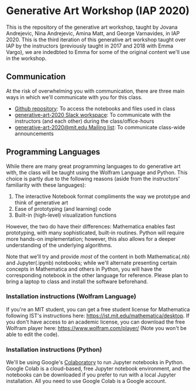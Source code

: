 # Generative Art Workshop (IAP 2020)

This is the repository of the generative art workshop, taught by Jovana Andrejevic, Nina Andrejevic, Amina Matt, and George Varnavides, in IAP 2020. This is the third iteration of this generative art workshop taught over IAP by the instructors (previously taught in 2017 and 2018 with Emma Vargo), we are indedbted to Emma for some of the original content we'll use in the workshop.

## Communication
At the risk of overwhelming you with communication, there are three main ways in which we'll communicate with you for this class.
* [Github repository](https://github.com/gvarnavi/generative-art-iap): To access the notebooks and files used in class
* [generative-art-2020 Slack workspace](https://join.slack.com/t/generative-art-2020/shared_invite/enQtOTA0ODUzNzg4OTk4LWQwODgwYjQ4MzlhNjRlOTk0YjU1NzllYjk1MTZhNzk1N2JkOWI1MzM1ODZmMDkxMzM1YzQwM2JkMTZjYTE5NzE): To communicate with the instructors (and each other) during the class/office-hours
* [generative-art-2020@mit.edu Mailing list](https://groups.mit.edu/webmoira/list/generative-art-2020): To communicate class-wide announcements

## Programming Languages
While there are many great programming languages to do generative art with, the class will be taught using the Wolfram Language and Python. This choice is partly due to the following reasons (aside from the instructors' familiarity with these languages):
1. The interactive Notebook format compliments the way we prototype and think of generative art
2. Ease of prototyping (and learning) code
3. Built-in (high-level) visualization functions

However, the two do have their differences: Mathematica enables fast prototyping, with many sophisticated, built-in routines. Python will require more hands-on implementation; however, this also allows for a deeper understanding of the underlying algorithms.

Note that we'll try and provide *most* of the content in both Mathematica(.nb) and Jupyter(.ipynb) notebooks; while we'll alternate presenting certain concepts in Mathematica and others in Python, you will have the corresponding notebook in the other language for reference. Please plan to bring a laptop to class and install the software beforehand.

### Installation instructions (Wolfram Language)
If you're an MIT student, you can get a free student license for Mathematica following IST's instructions here: https://ist.mit.edu/mathematica/desktop.
If you don't have access to an academic license, you can download the free Wolfram player here: https://www.wolfram.com/player/ (Note you won't be able to edit the code).

### Installation instructions (Python)
We'll be using Google's [Colaboratory](https://colab.research.google.com/notebooks/welcome.ipynb) to run Jupyter notebooks in Python. Google Colab is a cloud-based, free Jupyter notebook environment, and the notebooks can be downloaded if you prefer to run with a local Jupyter installation. All you need to use Google Colab is a Google account.
